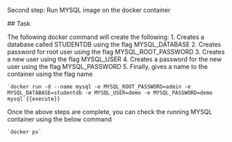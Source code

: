 Second step: Run MYSQL image on the docker container 

## Task

The following docker command will create the following:
	1. Creates a database called STUDENTDB using the flag MYSQL_DATABASE
	2. Creates password for root user using the flag MYSQL_ROOT_PASSWORD
	3. Creates a new user using the flag MYSQL_USER
	4. Creates a password for the new user using the flag MYSQL_PASSWORD
	5. Finally, gives a name to the container using the flag name

	`docker run -d --name mysql -e MYSQL_ROOT_PASSWORD=admin -e MYSQL_DATABASE=studentdb -e MYSQL_USER=demo -e MYSQL_PASSWORD=demo mysql`{{execute}}


Once the above steps are complete, you can check the running MYSQL container using the below command

	`docker ps`
